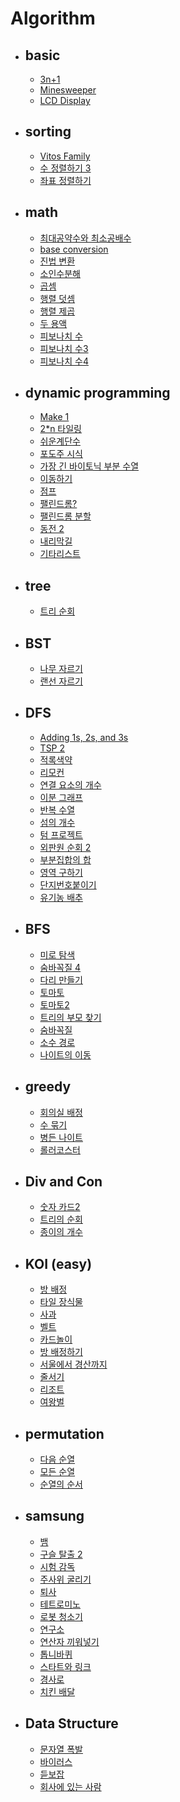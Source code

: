 # Algorithm   
 - <h2> basic </h2>   
 
    - [3n+1](https://github.com/DongyeolLee/Algorithm/tree/master/basic/3n%2B1)    
    - [Minesweeper](https://github.com/DongyeolLee/Algorithm/tree/master/basic/Minesweeper)   
    - [LCD Display](https://github.com/DongyeolLee/Algorithm/tree/master/basic/LCD%20Display)
   
 - <h2> sorting </h2>    
 
   - [Vitos Family](https://github.com/DongyeolLee/Algorithm/tree/master/sorting/Vitos%20Family)
   - [수 정렬하기 3](https://github.com/DongyeolLee/Algorithm/tree/master/sorting/%EC%88%98%20%EC%A0%95%EB%A0%AC%ED%95%98%EA%B8%B0%203)
   - [좌표 정렬하기](https://github.com/DongyeolLee/Algorithm/tree/master/sorting/%EC%A2%8C%ED%91%9C%20%EC%A0%95%EB%A0%AC%ED%95%98%EA%B8%B0)
   
 - <h2> math </h2>
   
   - [최대공약수와 최소공배수](https://github.com/DongyeolLee/Algorithm/tree/master/math/gcd%20and%20lcm)
   - [base conversion](https://github.com/DongyeolLee/Algorithm/tree/master/math/base%20conversion)
   - [진법 변환](https://github.com/DongyeolLee/Algorithm/tree/master/math/%EC%A7%84%EB%B2%95%20%EB%B3%80%ED%99%98)
   - [소인수분해](https://github.com/DongyeolLee/Algorithm/tree/master/math/%EC%86%8C%EC%9D%B8%EC%88%98%20%EB%B6%84%ED%95%B4)
   - [곱셈](https://github.com/DongyeolLee/Algorithm/tree/master/math/%EA%B3%B1%EC%85%88)
   - [행렬 덧셈](https://github.com/DongyeolLee/Algorithm/tree/master/math/%ED%96%89%EB%A0%AC%20%EB%8D%A7%EC%85%88)
   - [행렬 제곱](https://github.com/DongyeolLee/Algorithm/tree/master/math/%ED%96%89%EB%A0%AC%20%EC%A0%9C%EA%B3%B1)
   - [두 용액](https://github.com/DongyeolLee/Algorithm/tree/master/math/%EB%91%90%20%EC%9A%A9%EC%95%A1)
   - [피보나치 수](https://github.com/DongyeolLee/Algorithm/tree/master/math/%ED%94%BC%EB%B3%B4%EB%82%98%EC%B9%98%20%EC%88%98)
   - [피보나치 수3](https://github.com/DongyeolLee/Algorithm/tree/master/math/%ED%94%BC%EB%B3%B4%EB%82%98%EC%B9%98%20%EC%88%983)
   - [피보나치 수4](https://github.com/DongyeolLee/Algorithm/tree/master/math/%ED%94%BC%EB%B3%B4%EB%82%98%EC%B9%98%20%EC%88%984)
   
 - <h2> dynamic programming </h2>
 
   - [Make 1](https://github.com/DongyeolLee/Algorithm/tree/master/dynamic%20programming/make%201)
   - [2*n 타일링](https://github.com/DongyeolLee/Algorithm/tree/master/dynamic%20programming/2*n%20%ED%83%80%EC%9D%BC%EB%A7%81)
   - [쉬운계단수](https://github.com/DongyeolLee/Algorithm/tree/master/dynamic%20programming/%EC%89%AC%EC%9A%B4%EA%B3%84%EB%8B%A8%EC%88%98)
   - [포도주 시식](https://github.com/DongyeolLee/Algorithm/tree/master/dynamic%20programming/%ED%8F%AC%EB%8F%84%EC%A3%BC%20%EC%8B%9C%EC%8B%9D)
   - [가장 긴 바이토닉 부분 수열](https://github.com/DongyeolLee/Algorithm/tree/master/dynamic%20programming/%EA%B0%80%EC%9E%A5%20%EA%B8%B4%20%EB%B0%94%EC%9D%B4%ED%86%A0%EB%8B%89%20%EB%B6%80%EB%B6%84%20%EC%88%98%EC%97%B4)
   - [이동하기](https://github.com/DongyeolLee/Algorithm/tree/master/dynamic%20programming/%EC%9D%B4%EB%8F%99%ED%95%98%EA%B8%B0)
   - [점프](https://github.com/DongyeolLee/Algorithm/tree/master/dynamic%20programming/%EC%A0%90%ED%94%84)
   - [팰린드롬?](https://github.com/DongyeolLee/Algorithm/tree/master/dynamic%20programming/%ED%8C%B0%EB%A6%B0%EB%93%9C%EB%A1%AC%3F)
   - [팰린드롬 분할](https://github.com/DongyeolLee/Algorithm/tree/master/dynamic%20programming/%ED%8C%B0%EB%A6%B0%EB%93%9C%EB%A1%AC%20%EB%B6%84%ED%95%A0)
   - [동전 2](https://github.com/DongyeolLee/Algorithm/tree/master/dynamic%20programming/%EB%8F%99%EC%A0%84%202)
   - [내리막길](https://github.com/DongyeolLee/Algorithm/tree/master/dynamic%20programming/%EB%82%B4%EB%A6%AC%EB%A7%89%EA%B8%B8)
   - [기타리스트](https://github.com/DongyeolLee/Algorithm/tree/master/dynamic%20programming/%EA%B8%B0%ED%83%80%EB%A6%AC%EC%8A%A4%ED%8A%B8)
   
 - <h2> tree </h2>
    
    - [트리 순회](https://github.com/DongyeolLee/Algorithm/tree/master/tree/%ED%8A%B8%EB%A6%AC%20%EC%88%9C%ED%9A%8C)
   
 - <h2> BST </h2>
    
    - [나무 자르기](https://github.com/DongyeolLee/Algorithm/tree/master/BST/%EB%82%98%EB%AC%B4%20%EC%9E%90%EB%A5%B4%EA%B8%B0)
    - [랜선 자르기](https://github.com/DongyeolLee/Algorithm/tree/master/BST/%EB%9E%9C%EC%84%A0%20%EC%9E%90%EB%A5%B4%EA%B8%B0)
   
 - <h2> DFS </h2>   
 
    - [Adding 1s, 2s, and 3s](https://github.com/DongyeolLee/Algorithm/tree/master/DFS/Adding%201s%2C%202s%2C%20and%203s)   
    - [TSP 2](https://github.com/DongyeolLee/Algorithm/tree/master/DFS/TSP%202)
    - [적록색약](https://github.com/DongyeolLee/Algorithm/tree/master/DFS/%EC%A0%81%EB%A1%9D%EC%83%89%EC%95%BD)
    - [리모컨](https://github.com/DongyeolLee/Algorithm/tree/master/DFS/%EB%A6%AC%EB%AA%A8%EC%BB%A8)
    - [연결 요소의 개수](https://github.com/DongyeolLee/Algorithm/tree/master/DFS/%EC%97%B0%EA%B2%B0%20%EC%9A%94%EC%86%8C%EC%9D%98%20%EA%B0%9C%EC%88%98)
    - [이분 그래프](https://github.com/DongyeolLee/Algorithm/tree/master/DFS/%EC%9D%B4%EB%B6%84%20%EA%B7%B8%EB%9E%98%ED%94%84)
    - [반복 수열](https://github.com/DongyeolLee/Algorithm/tree/master/DFS/%EB%B0%98%EB%B3%B5%20%EC%88%98%EC%97%B4)
    - [섬의 개수](https://github.com/DongyeolLee/Algorithm/tree/master/DFS/%EC%84%AC%EC%9D%98%20%EA%B0%9C%EC%88%98)
    - [텀 프로젝트](https://github.com/DongyeolLee/Algorithm/tree/master/DFS/%ED%85%80%20%ED%94%84%EB%A1%9C%EC%A0%9D%ED%8A%B8)
    - [외판원 순회 2](https://github.com/DongyeolLee/Algorithm/tree/master/DFS/%EC%99%B8%ED%8C%90%EC%9B%90%20%EC%88%9C%ED%9A%8C2)
    - [부분집합의 합](https://github.com/DongyeolLee/Algorithm/tree/master/DFS/%EB%B6%80%EB%B6%84%EC%A7%91%ED%95%A9%EC%9D%98%20%ED%95%A9)
    - [영역 구하기](https://github.com/DongyeolLee/Algorithm/tree/master/DFS/%EC%98%81%EC%97%AD%20%EA%B5%AC%ED%95%98%EA%B8%B0)
    - [단지번호붙이기](https://github.com/DongyeolLee/Algorithm/tree/master/DFS/%EB%8B%A8%EC%A7%80%EB%B2%88%ED%98%B8%EB%B6%99%EC%9D%B4%EA%B8%B0)
    - [유기농 배추](https://github.com/DongyeolLee/Algorithm/tree/master/DFS/%EC%9C%A0%EA%B8%B0%EB%86%8D%20%EB%B0%B0%EC%B6%94)
     
 - <h2> BFS </h2>     
 
   - [미로 탐색](https://github.com/DongyeolLee/Algorithm/tree/master/BFS/%EB%AF%B8%EB%A1%9C%20%ED%83%90%EC%83%89)
   - [숨바꼭질 4](https://github.com/DongyeolLee/Algorithm/tree/master/BFS/%EC%88%A8%EB%B0%95%EA%BC%AD%EC%A7%88%204)
   - [다리 만들기](https://github.com/DongyeolLee/Algorithm/tree/master/BFS/%EB%8B%A4%EB%A6%AC%20%EB%A7%8C%EB%93%A4%EA%B8%B0)
   - [토마토](https://github.com/DongyeolLee/Algorithm/tree/master/BFS/%ED%86%A0%EB%A7%88%ED%86%A0)
   - [토마토2](https://github.com/DongyeolLee/Algorithm/tree/master/BFS/%ED%86%A0%EB%A7%88%ED%86%A02)
   - [트리의 부모 찾기](https://github.com/DongyeolLee/Algorithm/tree/master/BFS/%ED%8A%B8%EB%A6%AC%EC%9D%98%20%EB%B6%80%EB%AA%A8%20%EC%B0%BE%EA%B8%B0)
   - [숨바꼭질](https://github.com/DongyeolLee/Algorithm/tree/master/BFS/%EC%88%A8%EB%B0%95%EA%BC%AD%EC%A7%88)
   - [소수 경로](https://github.com/DongyeolLee/Algorithm/tree/master/BFS/%EC%86%8C%EC%88%98%20%EA%B2%BD%EB%A1%9C)
   - [나이트의 이동](https://github.com/DongyeolLee/Algorithm/tree/master/BFS/%EB%82%98%EC%9D%B4%ED%8A%B8%EC%9D%98%20%EC%9D%B4%EB%8F%99)
   
 - <h2> greedy </h2>
 
   - [회의실 배정](https://github.com/DongyeolLee/Algorithm/tree/master/greedy/%ED%9A%8C%EC%9D%98%EC%8B%A4%20%EB%B0%B0%EC%A0%95)
   - [수 묶기](https://github.com/DongyeolLee/Algorithm/tree/master/greedy/%EC%88%98%20%EB%AC%B6%EA%B8%B0)
   - [병든 나이트](https://github.com/DongyeolLee/Algorithm/tree/master/greedy/%EB%B3%91%EB%93%A0%20%EB%82%98%EC%9D%B4%ED%8A%B8)
   - [롤러코스터](https://github.com/DongyeolLee/Algorithm/tree/master/greedy/%EB%A1%A4%EB%9F%AC%EC%BD%94%EC%8A%A4%ED%84%B0)
   
 - <h2> Div and Con </h2>
 
   - [숫자 카드2](https://github.com/DongyeolLee/Algorithm/tree/master/Div%20and%20Con/%EC%88%AB%EC%9E%90%20%EC%B9%B4%EB%93%9C2)
   - [트리의 순회](https://github.com/DongyeolLee/Algorithm/tree/master/Div%20and%20Con/%ED%8A%B8%EB%A6%AC%EC%9D%98%20%EC%88%9C%ED%9A%8C)
   - [종이의 개수](https://github.com/DongyeolLee/Algorithm/tree/master/Div%20and%20Con/%EC%A2%85%EC%9D%B4%EC%9D%98%20%EA%B0%9C%EC%88%98)
   
 - <h2> KOI (easy) </h2>
   
   - [방 배정](https://github.com/DongyeolLee/Algorithm/blob/master/KOI%20(easy)/2016/13300.cpp)
   - [타일 장식물](https://github.com/DongyeolLee/Algorithm/blob/master/KOI%20(easy)/2016/13301.cpp)   
   - [사과](https://github.com/DongyeolLee/Algorithm/blob/master/KOI%20(easy)/2015/10833.cpp)     
   - [벨트](https://github.com/DongyeolLee/Algorithm/blob/master/KOI%20(easy)/2015/10834.cpp)
   - [카드놀이](https://github.com/DongyeolLee/Algorithm/blob/master/KOI%20(easy)/2015/10835.cpp)
   - [방 배정하기](https://github.com/DongyeolLee/Algorithm/blob/master/KOI%20(easy)/2017/14697.cpp)
   - [서울에서 경산까지](https://github.com/DongyeolLee/Algorithm/blob/master/KOI%20(easy)/2017/14863.cpp)
   - [줄서기](https://github.com/DongyeolLee/Algorithm/blob/master/KOI%20(easy)/2017/14864.cpp)
   - [리조트](https://github.com/DongyeolLee/Algorithm/blob/master/KOI%20(easy)/2016/13302.cpp)
   - [여왕벌](https://github.com/DongyeolLee/Algorithm/blob/master/KOI%20(easy)/2015/11836.cpp)
  
 - <h2> permutation </h2>
 
   - [다음 순열](https://github.com/DongyeolLee/Algorithm/tree/master/permutation/%EB%8B%A4%EC%9D%8C%20%EC%88%9C%EC%97%B4)
   - [모든 순열](https://github.com/DongyeolLee/Algorithm/tree/master/permutation/%EB%AA%A8%EB%93%A0%20%EC%88%9C%EC%97%B4)
   - [순열의 순서](https://github.com/DongyeolLee/Algorithm/tree/master/permutation/%EC%88%9C%EC%97%B4%EC%9D%98%20%EC%88%9C%EC%84%9C)
 
 - <h2> samsung </h2>
 
   - [뱀](https://github.com/DongyeolLee/Algorithm/tree/master/samsung/%EB%B1%80)
   - [구슬 탈출 2](https://github.com/DongyeolLee/Algorithm/tree/master/samsung/%EA%B5%AC%EC%8A%AC%20%ED%83%88%EC%B6%9C%202)
   - [시험 감독](https://github.com/DongyeolLee/Algorithm/tree/master/samsung/%EC%8B%9C%ED%97%98%20%EA%B0%90%EB%8F%85)
   - [주사위 굴리기](https://github.com/DongyeolLee/Algorithm/tree/master/samsung/%EC%A3%BC%EC%82%AC%EC%9C%84%20%EA%B5%B4%EB%A6%AC%EA%B8%B0)
   - [퇴사](https://github.com/DongyeolLee/Algorithm/tree/master/samsung/%ED%87%B4%EC%82%AC)
   - [테트로미노](https://github.com/DongyeolLee/Algorithm/tree/master/samsung/%ED%85%8C%ED%8A%B8%EB%A1%9C%EB%AF%B8%EB%85%B8)
   - [로봇 청소기](https://github.com/DongyeolLee/Algorithm/tree/master/samsung/%EB%A1%9C%EB%B4%87%20%EC%B2%AD%EC%86%8C%EA%B8%B0)
   - [연구소](https://github.com/DongyeolLee/Algorithm/tree/master/samsung/%EC%97%B0%EA%B5%AC%EC%86%8C)
   - [연산자 끼워넣기](https://github.com/DongyeolLee/Algorithm/tree/master/samsung/%EC%97%B0%EC%82%B0%EC%9E%90%20%EB%81%BC%EC%9B%8C%EB%84%A3%EA%B8%B0)
   - [톱니바퀴](https://github.com/DongyeolLee/Algorithm/tree/master/samsung/%ED%86%B1%EB%8B%88%EB%B0%94%ED%80%B4)
   - [스타트와 링크](https://github.com/DongyeolLee/Algorithm/tree/master/samsung/%EC%8A%A4%ED%83%80%ED%8A%B8%EC%99%80%20%EB%A7%81%ED%81%AC)
   - [경사로](https://github.com/DongyeolLee/Algorithm/tree/master/samsung/%EA%B2%BD%EC%82%AC%EB%A1%9C)
   - [치킨 배달](https://github.com/DongyeolLee/Algorithm/tree/master/samsung/%EC%B9%98%ED%82%A8%20%EB%B0%B0%EB%8B%AC)
   
 - <h2> Data Structure </h2>
       
   - [문자열 폭발](https://github.com/DongyeolLee/Algorithm/tree/master/Data%20Structure/%EB%AC%B8%EC%9E%90%EC%97%B4%20%ED%8F%AD%EB%B0%9C)
   - [바이러스](https://github.com/DongyeolLee/Algorithm/tree/master/DFS/%EB%B0%94%EC%9D%B4%EB%9F%AC%EC%8A%A4)
   - [듣보잡](https://github.com/DongyeolLee/Algorithm/tree/master/Data%20Structure/%EB%93%A3%EB%B3%B4%EC%9E%A1)
   - [회사에 있는 사람](https://github.com/DongyeolLee/Algorithm/tree/master/Data%20Structure/%ED%9A%8C%EC%82%AC%EC%97%90%20%EC%9E%88%EB%8A%94%20%EC%82%AC%EB%9E%8C)
   


